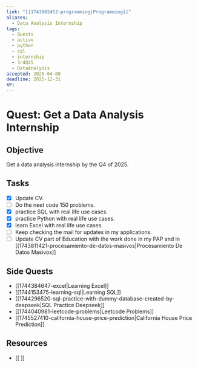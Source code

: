 ```yaml
---
link: "[[1743802452-programming|Programming]]"
aliases:
  - Data Analysis Internship
tags:
  - Quests
  - active
  - python
  - sql
  - internship
  - 3rdQ25
  - DataAnalysis
accepted: 2025-04-08
deadline: 2025-12-31
XP:
---
```

# Quest: Get a Data Analysis Internship
## Objective
Get a data analysis internship by the Q4 of 2025.
## Tasks
- [x] Update CV.
- [ ] Do the neet code 150 problems.
- [x] practice SQL with real life use cases.
- [x] practice Python with real life use cases.
- [x] learn Excel with real life use cases.
- [ ] Keep checking the mail for updates in my applications.
- [ ] Update CV part of Education with the work done in my PAP and in [[1743811421-procesamiento-de-datos-masivos|Procesamiento De Datos Masivos]]

## Side Quests
- [[1744384647-excel|Learning Excel]]
- [[1744153475-learning-sql|Learning SQL]]
- [[1744296520-sql-practice-with-dummy-database-created-by-deepseek|SQL Practice Deepseek]]
- [[1744040981-leetcode-problems|Leetcode Problems]]
- [[1745527410-california-house-price-prediction|California House Price Prediction]]

## Resources
- [[ ]]


